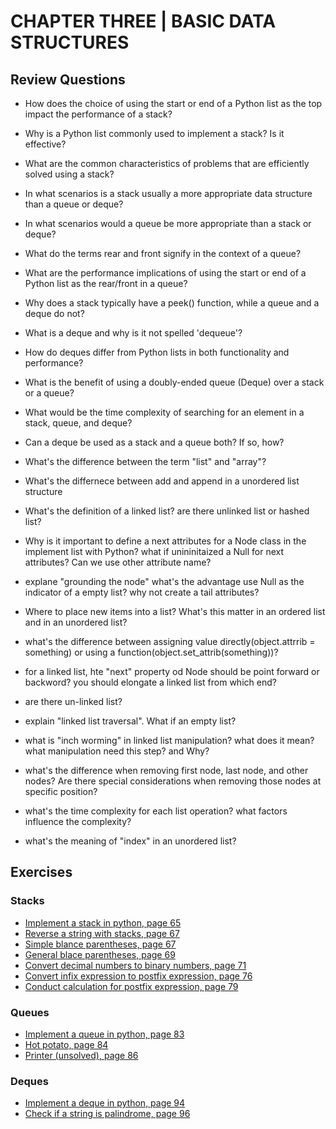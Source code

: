 # CHAPTER THREE | BASIC DATA STRUCTURES
## Review Questions
- How does the choice of using the start or end of a Python list as the top impact the performance of a stack?
- Why is a Python list commonly used to implement a stack? Is it effective?
- What are the common characteristics of problems that are efficiently solved using a stack?
- In what scenarios is a stack usually a more appropriate data structure than a queue or deque?
- In what scenarios would a queue be more appropriate than a stack or deque?
- What do the terms rear and front signify in the context of a queue?
- What are the performance implications of using the start or end of a Python list as the rear/front in a queue?
- Why does a stack typically have a peek() function, while a queue and a deque do not?
- What is a deque and why is it not spelled 'dequeue'?
- How do deques differ from Python lists in both functionality and performance?
- What is the benefit of using a doubly-ended queue (Deque) over a stack or a queue?
- What would be the time complexity of searching for an element in a stack, queue, and deque?
- Can a deque be used as a stack and a queue both? If so, how?

- What's the difference between the term "list" and "array"?
- What's the differnece between add and append in a unordered list structure
- What's the definition of a linked list? are there unlinked list or hashed list?
- Why is it important to define a next attributes for a Node class in the implement list with Python? what if unininitaized a Null for next attributes? Can we use other attribute name?
- explane "grounding the node" what's the advantage use Null as the indicator of a empty list? why not create a tail attributes?
- Where to place new items into a list? What's this matter in an ordered list and in an unordered list?
- what's the difference between assigning value directly(object.attrrib = something) or using a function(object.set_attrib(something))?
- for a linked list, hte "next" property od Node should be point forward or backword? you should elongate a linked list from which end?
- are there un-linked list?
- explain "linked list traversal". What if an empty list? 
- what is "inch worming" in linked list manipulation? what does it mean? what manipulation need this step? and Why?
- what's the difference when removing first node, last node, and other nodes? Are there special considerations when removing those nodes at specific position?
- what's the time complexity for each list operation? what factors influence the complexity?
- what's the meaning of "index" in an unordered list?

## Exercises
### Stacks
- [Implement a stack in python, page 65](./Stack.py)
- [Reverse a string with stacks, page 67](./reverse_a_string_with_stacks.py)
- [Simple blance parentheses, page 67](./simple_balance_parentheses.py)
- [General blace parentheses, page 69](./general_balance_parentheses.py)
- [Convert decimal numbers to binary numbers, page 71](./convert_decimal_to_binary.py)
- [Convert infix expression to postfix expression, page 76](./convert_infix_to_prefix_and_postfix_expressions.py)
- [Conduct calculation for postfix expression, page 79](./postfix_evaluation.py)
### Queues
- [Implement a queue in python, page 83](./Queue.py)
- [Hot potato, page 84](./hot_potato.py)
- [Printer (unsolved), page 86](./printer.py)
### Deques
- [Implement a deque in python, page 94](./Deque.py)
- [Check if a string is palindrome, page 96](./palindrome_checker.py)